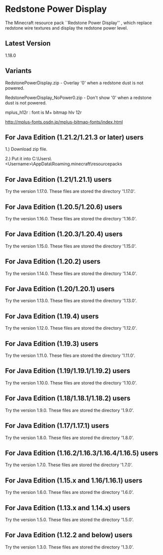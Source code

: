 # Redstone Power Display
The Minecraft resource pack ``Redstone Power Display'' , which replace redstone wire textures and display the redstone power level.

## Latest Version
1.18.0

## Variants
RedstonePowerDisplay.zip - Overlay '0' when a redstone dust is not powered.

RedstonePowerDisplay_NoPower0.zip - Don't show '0' when a redstone dust is not powered.

mplus_h12r : font is M+ bitmap hlv 12r

http://mplus-fonts.osdn.jp/mplus-bitmap-fonts/index.html

## For Java Edition (1.21.2/1.21.3 or later) users
1.) Download zip file.

2.) Put it into C:\Users\\\<Username\>\AppData\Roaming\.minecraft\resourcepacks

## For Java Edition (1.21/1.21.1) users
Try the version 1.17.0. These files are stored the directory '1.17.0'.

## For Java Edition (1.20.5/1.20.6) users
Try the version 1.16.0. These files are stored the directory '1.16.0'.

## For Java Edition (1.20.3/1.20.4) users
Try the version 1.15.0. These files are stored the directory '1.15.0'.

## For Java Edition (1.20.2) users
Try the version 1.14.0. These files are stored the directory '1.14.0'.

## For Java Edition (1.20/1.20.1) users
Try the version 1.13.0. These files are stored the directory '1.13.0'.

## For Java Edition (1.19.4) users
Try the version 1.12.0. These files are stored the directory '1.12.0'.

## For Java Edition (1.19.3) users
Try the version 1.11.0. These files are stored the directory '1.11.0'.

## For Java Edition (1.19/1.19.1/1.19.2) users
Try the version 1.10.0. These files are stored the directory '1.10.0'.

## For Java Edition (1.18/1.18.1/1.18.2) users
Try the version 1.9.0. These files are stored the directory '1.9.0'.

## For Java Edition (1.17/1.17.1) users
Try the version 1.8.0. These files are stored the directory '1.8.0'.

## For Java Edition (1.16.2/1.16.3/1.16.4/1.16.5) users
Try the version 1.7.0. These files are stored the directory '1.7.0'.

## For Java Edition (1.15.x and 1.16/1.16.1) users
Try the version 1.6.0. These files are stored the directory '1.6.0'.

## For Java Edition (1.13.x and 1.14.x) users
Try the version 1.5.0. These files are stored the directory '1.5.0'.

## For Java Edition (1.12.2 and below) users
Try the version 1.3.0. These files are stored the directory '1.3.0'.
